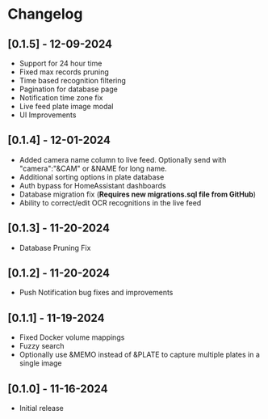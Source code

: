 # Changelog

## [0.1.5] - 12-09-2024

- Support for 24 hour time
- Fixed max records pruning
- Time based recognition filtering
- Pagination for database page
- Notification time zone fix
- Live feed plate image modal
- UI Improvements

## [0.1.4] - 12-01-2024

- Added camera name column to live feed. Optionally send with "camera":"&CAM" or &NAME for long name.
- Additional sorting options in plate database
- Auth bypass for HomeAssistant dashboards
- Database migration fix (**Requires new migrations.sql file from GitHub**)
- Ability to correct/edit OCR recognitions in the live feed

## [0.1.3] - 11-20-2024

- Database Pruning Fix

## [0.1.2] - 11-20-2024

- Push Notification bug fixes and improvements

## [0.1.1] - 11-19-2024

- Fixed Docker volume mappings
- Fuzzy search
- Optionally use &MEMO instead of &PLATE to capture multiple plates in a single image

## [0.1.0] - 11-16-2024

- Initial release
